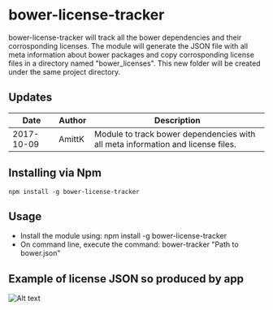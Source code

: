 # bower-license-tracker
bower-license-tracker will track all the bower dependencies and their corrosponding licenses.
The module will generate the JSON file with all meta information about bower packages and copy corrosponding license files in a directory named "bower_licenses". This new folder will be created under the same project directory.


## Updates
| Date				      | Author			      | Description							|
| ----------------- | ----------------- | ----------- |
| 2017-10-09		  	| AmittK		        | Module to track bower dependencies with all meta information and license files. |

## Installing via Npm

```
npm install -g bower-license-tracker
```

## Usage
- Install the module using: npm install -g bower-license-tracker
- On command line, execute the command: bower-tracker "Path to bower.json"



## Example of license JSON so produced by app
![Alt text](https://github.com/amittkSharma/bower-license-tracker/images/packages_metainformation.png "bower packages meta information")
